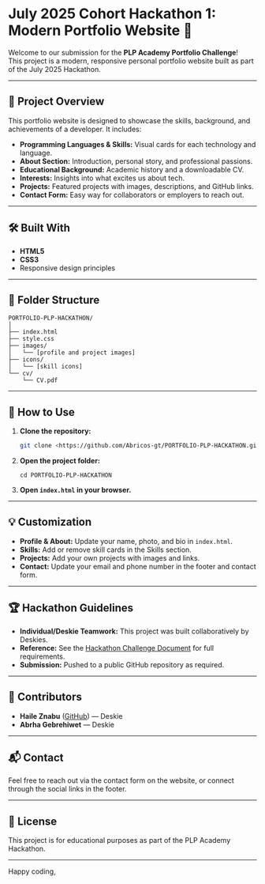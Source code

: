 # July 2025 Cohort Hackathon 1: Modern Portfolio Website 🚀

Welcome to our submission for the **PLP Academy Portfolio Challenge**!  
This project is a modern, responsive personal portfolio website built as part of the July 2025 Hackathon.

---

## 🌟 Project Overview

This portfolio website is designed to showcase the skills, background, and achievements of a developer. It includes:

- **Programming Languages & Skills:** Visual cards for each technology and language.
- **About Section:** Introduction, personal story, and professional passions.
- **Educational Background:** Academic history and a downloadable CV.
- **Interests:** Insights into what excites us about tech.
- **Projects:** Featured projects with images, descriptions, and GitHub links.
- **Contact Form:** Easy way for collaborators or employers to reach out.


---

## 🛠️ Built With

- **HTML5**
- **CSS3**
- Responsive design principles

---

## 📁 Folder Structure

```
PORTFOLIO-PLP-HACKATHON/
│
├── index.html
├── style.css
├── images/
│   └── [profile and project images]
├── icons/
│   └── [skill icons]
└── cv/
    └── CV.pdf
```

---

## 🚦 How to Use

1. **Clone the repository:**
   ```sh
   git clone <https://github.com/Abricos-gt/PORTFOLIO-PLP-HACKATHON.git>
   ```
2. **Open the project folder:**
   ```
   cd PORTFOLIO-PLP-HACKATHON
   ```
3. **Open `index.html` in your browser.**

---

## 💡 Customization

- **Profile & About:** Update your name, photo, and bio in `index.html`.
- **Skills:** Add or remove skill cards in the Skills section.
- **Projects:** Add your own projects with images and links.
- **Contact:** Update your email and phone number in the footer and contact form.

---

## 🏆 Hackathon Guidelines

- **Individual/Deskie Teamwork:** This project was built collaboratively by Deskies.
- **Reference:** See the [Hackathon Challenge Document](https://docs.google.com/document/d/1v-F-tXa1dwV2w5oMkM2QzAuoFoQYZlOEuT5qeRKDTPA/edit?usp=sharing) for full requirements.
- **Submission:** Pushed to a public GitHub repository as required.

---

## 👥 Contributors

- **Haile Znabu** ([GitHub](https://github.com/haileznabu)) — Deskie
- **Abrha Gebrehiwet** — Deskie

---

## 📬 Contact

Feel free to reach out via the contact form on the website, or connect through the social links in the footer.

---

## 📝 License

This project is for educational purposes as part of the PLP Academy Hackathon.

---

Happy coding,
